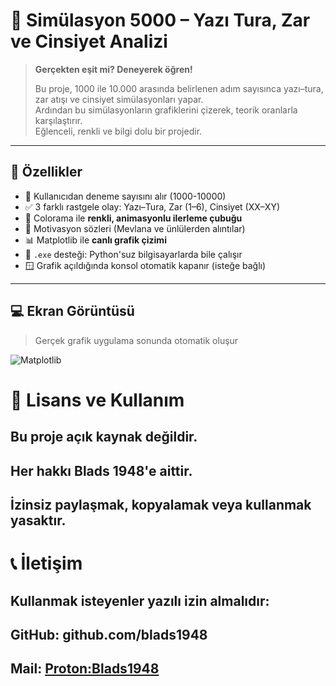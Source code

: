 # 🎲 Simülasyon 5000 – Yazı Tura, Zar ve Cinsiyet Analizi

> **Gerçekten eşit mi? Deneyerek öğren!**
>
> Bu proje, 1000 ile 10.000 arasında belirlenen adım sayısınca yazı–tura, zar atışı ve cinsiyet simülasyonları yapar.  
> Ardından bu simülasyonların grafiklerini çizerek, teorik oranlarla karşılaştırır.  
> Eğlenceli, renkli ve bilgi dolu bir projedir.  

---

## 📌 Özellikler

- 🧠 Kullanıcıdan deneme sayısını alır (1000-10000)
- ✅ 3 farklı rastgele olay: Yazı–Tura, Zar (1–6), Cinsiyet (XX–XY)
- 🎨 Colorama ile **renkli, animasyonlu ilerleme çubuğu**
- 🎯 Motivasyon sözleri (Mevlana ve ünlülerden alıntılar)
- 📊 Matplotlib ile **canlı grafik çizimi**
- 🔐 `.exe` desteği: Python'suz bilgisayarlarda bile çalışır
- 🪟 Grafik açıldığında konsol otomatik kapanır (isteğe bağlı)

---

## 💻 Ekran Görüntüsü

> Gerçek grafik uygulama sonunda otomatik oluşur

![Matplotlib](https://upload.wikimedia.org/wikipedia/commons/thumb/1/1a/Matplotlib_logo.svg/2560px-Matplotlib_logo.svg.png)

# 📜 Lisans ve Kullanım
## Bu proje açık kaynak değildir.
## Her hakkı Blads 1948'e aittir.
## İzinsiz paylaşmak, kopyalamak veya kullanmak yasaktır.

# 📞 İletişim
## Kullanmak isteyenler yazılı izin almalıdır:
## GitHub: github.com/blads1948
## Mail: [Proton:Blads1948](blads1948@proton.me)
